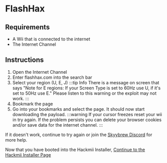# FlashHax

## Requirements
- A Wii that is connected to the internet
- The Internet Channel

## Instructions
1. Open the Internet Channel
2. Enter flashhax.com into the search bar
3. Select your region (U, E, J)
:::tip Info
There is a message on screen that says "Note for E regions: If your Screen Type is set to 60Hz use U, if it's set to 50Hz use E." Please listen to this warning or the exploit may not work.
:::
4. Bookmark the page
5. Go into your bookmarks and select the page. It should now start downloading the payload.
:::warning
If your cursor freezes reset your wii in try again. If the problem persists you can delete your browser cookies and/or save data for the internet channel.
:::

If it doesn't work, continue to try again or join the [Skyybrew Discord](https://discord.gg/k5z4S83x8S) for more help.

Now that you have booted into the Hackmii Installer, [Continue to the Hackmii Installer Page](/hackmii-installer)


